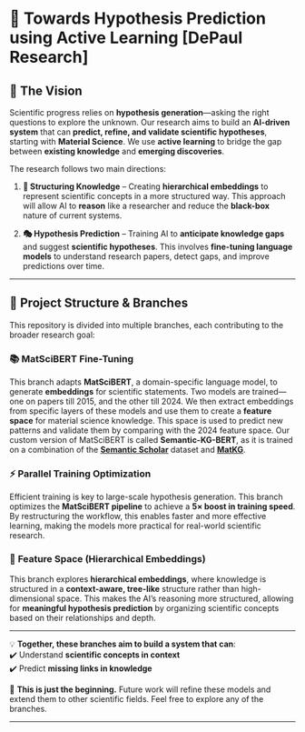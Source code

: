 # 🚀 Towards Hypothesis Prediction using Active Learning [DePaul Research]

## 🧠 **The Vision**  

Scientific progress relies on **hypothesis generation**—asking the right questions to explore the unknown. Our research aims to build an **AI-driven system** that can **predict, refine, and validate scientific hypotheses**, starting with **Material Science**. We use **active learning** to bridge the gap between **existing knowledge** and **emerging discoveries**.

The research follows two main directions:

1. **🧩 Structuring Knowledge** – Creating **hierarchical embeddings** to represent scientific concepts in a more structured way. This approach will allow AI to **reason** like a researcher and reduce the **black-box** nature of current systems.
  
2. **🎭 Hypothesis Prediction** – Training AI to **anticipate knowledge gaps** and suggest **scientific hypotheses**. This involves **fine-tuning language models** to understand research papers, detect gaps, and improve predictions over time.

---

## 🔀 **Project Structure & Branches**  

This repository is divided into multiple branches, each contributing to the broader research goal:

### 📚 **MatSciBERT Fine-Tuning**  
This branch adapts **MatSciBERT**, a domain-specific language model, to generate **embeddings** for scientific statements. Two models are trained—one on papers till 2015, and the other till 2024. We then extract embeddings from specific layers of these models and use them to create a **feature space** for material science knowledge. This space is used to predict new patterns and validate them by comparing with the 2024 feature space. Our custom version of MatSciBERT is called **Semantic-KG-BERT**, as it is trained on a combination of the **[Semantic Scholar](https://www.semanticscholar.org/)** dataset and **[MatKG](https://openreview.net/pdf?id=cR1iE6MQ1y)**.

### ⚡ **Parallel Training Optimization**  
Efficient training is key to large-scale hypothesis generation. This branch optimizes the **MatSciBERT pipeline** to achieve a **5× boost in training speed**. By restructuring the workflow, this enables faster and more effective learning, making the models more practical for real-world scientific research.

### 🌳 **Feature Space (Hierarchical Embeddings)**  
This branch explores **hierarchical embeddings**, where knowledge is structured in a **context-aware, tree-like** structure rather than high-dimensional space. This makes the AI’s reasoning more structured, allowing for **meaningful hypothesis prediction** by organizing scientific concepts based on their relationships and depth.

---

💡 **Together, these branches aim to build a system that can**:  
✔️ Understand **scientific concepts in context**  
✔️ Predict **missing links in knowledge**  

🚀 **This is just the beginning.** Future work will refine these models and extend them to other scientific fields. Feel free to explore any of the branches.

---
